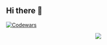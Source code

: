 ## Hi there 👋

<!--
**allstudysomething/allstudysomething** is a ✨ _special_ ✨ repository because its `README.md` (this file) appears on your GitHub profile.

Here are some ideas to get you started:

- 🔭 I’m currently working on ...
- 🌱 I’m currently learning ...
- 👯 I’m looking to collaborate on ...
- 🤔 I’m looking for help with ...
- 💬 Ask me about ...
- 📫 How to reach me: ...
- 😄 Pronouns: ...
- ⚡ Fun fact: ...
-->

[![Codewars](https://github.r2v.ch/codewars?user=ask_generator&stroke=green&hide_clan=true&name=true&top_languages=true&theme=gradient_midnight_puple)](https://www.codewars.com/users/ask_generator)

<p align="center" >
    <a href="https://www.codewars.com/users/ask_generator">
      <img src="[https://github.r2v.ch/codewars?user=USERNAME](https://github.r2v.ch/codewars?user=ask_generator&stroke=blue" />
    </a>
</p>
